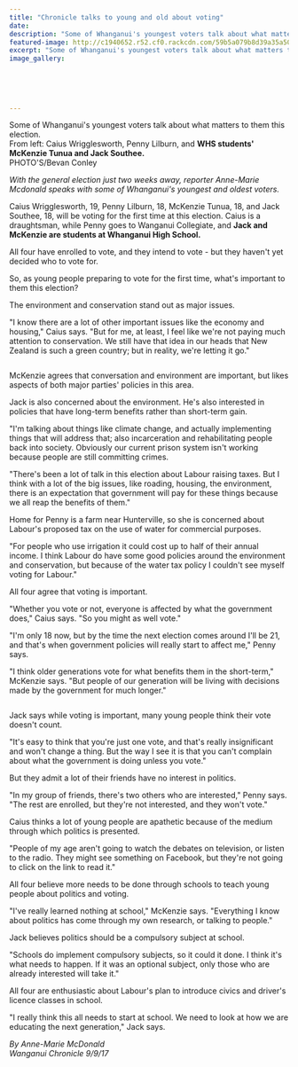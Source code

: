 ```yaml
---
title: "Chronicle talks to young and old about voting"
date: 
description: "Some of Whanganui's youngest voters talk about what matters to them this election. From left: Caius Wrigglesworth, Penny Lilburn, and WHS students' McKenzie Tunua and Jack Southee..."
featured-image: http://c1940652.r52.cf0.rackcdn.com/59b5a079b8d39a35a5000b0a/VotingJack-Southee--McKenzie-Chron-9-sept.jpg
excerpt: "Some of Whanganui's youngest voters talk about what matters to them this election. From left: Caius Wrigglesworth, Penny Lilburn, and WHS students' McKenzie Tunua and Jack Southee."
image_gallery:
    
    
    
    
    
---
```


<p><span>Some of Whanganui's youngest voters talk about what matters to them this election. <br />From left: Caius Wrigglesworth, Penny Lilburn, and <strong>WHS students' McKenzie Tunua and Jack Southee.</strong> <br />PHOTO'S/Bevan Conley</span></p>
<p class="element element-paragraph"><em>With the general election just two weeks away, reporter Anne-Marie Mcdonald speaks with some of Whanganui's youngest and oldest voters.</em></p>
<p class="element element-paragraph">Caius Wrigglesworth, 19, Penny Lilburn, 18, McKenzie Tunua, 18, and Jack Southee, 18, will be voting for the first time at this election. Caius is a draughtsman, while Penny goes to Wanganui Collegiate, and <strong>Jack and McKenzie are students at Whanganui High School.</strong></p>
<p class="element element-paragraph">All four have enrolled to vote, and they intend to vote - but they haven't yet decided who to vote for.</p>
<p class="element element-paragraph">So, as young people preparing to vote for the first time, what's important to them this election?</p>
<p class="element element-paragraph">The environment and conservation stand out as major issues.</p>
<p class="element element-paragraph">"I know there are a lot of other important issues like the economy and housing," Caius says. "But for me, at least, I feel like we're not paying much attention to conservation. We still have that idea in our heads that New Zealand is such a green country; but in reality, we're letting it go."</p>
<p class="element element-paragraph"><img src=http://c1940652.r52.cf0.rackcdn.com/59b59fc0b8d39a35a5000b06/VotingMcKenzie-only.jpg alt="" /></p>
<p class="element element-paragraph">McKenzie agrees that conversation and environment are important, but likes aspects of both major parties' policies in this area.</p>
<p class="element element-paragraph">Jack is also concerned about the environment. He's also interested in policies that have long-term benefits rather than short-term gain.</p>
<p class="element element-paragraph">"I'm talking about things like climate change, and actually implementing things that will address that; also incarceration and rehabilitating people back into society. Obviously our current prison system isn't working because people are still committing crimes.</p>
<p class="element element-paragraph">"There's been a lot of talk in this election about Labour raising taxes. But I think with a lot of the big issues, like roading, housing, the environment, there is an expectation that government will pay for these things because we all reap the benefits of them."</p>
<p class="element element-paragraph">Home for Penny is a farm near Hunterville, so she is concerned about Labour's proposed tax on the use of water for commercial purposes.</p>
<p class="element element-paragraph">"For people who use irrigation it could cost up to half of their annual income. I think Labour do have some good policies around the environment and conservation, but because of the water tax policy I couldn't see myself voting for Labour."</p>
<p class="element element-paragraph">All four agree that voting is important.</p>
<p class="element element-paragraph">"Whether you vote or not, everyone is affected by what the government does," Caius says. "So you might as well vote."</p>
<p class="element element-paragraph">"I'm only 18 now, but by the time the next election comes around I'll be 21, and that's when government policies will really start to affect me," Penny says.</p>
<p class="element element-paragraph">"I think older generations vote for what benefits them in the short-term," McKenzie says. "But people of our generation will be living with decisions made by the government for much longer."</p>
<p class="element element-paragraph"><img src=http://c1940652.r52.cf0.rackcdn.com/59b59fe7b8d39a35a5000b08/VotingJack-Southee-only.jpg alt="" /></p>
<p class="element element-paragraph">Jack says while voting is important, many young people think their vote doesn't count.</p>
<p class="element element-paragraph">"It's easy to think that you're just one vote, and that's really insignificant and won't change a thing. But the way I see it is that you can't complain about what the government is doing unless you vote."</p>
<p class="element element-paragraph">But they admit a lot of their friends have no interest in politics.</p>
<p class="element element-paragraph">"In my group of friends, there's two others who are interested," Penny says. "The rest are enrolled, but they're not interested, and they won't vote."</p>
<p class="element element-paragraph">Caius thinks a lot of young people are apathetic because of the medium through which politics is presented.</p>
<p class="element element-paragraph">"People of my age aren't going to watch the debates on television, or listen to the radio. They might see something on Facebook, but they're not going to click on the link to read it."</p>
<p class="element element-paragraph">All four believe more needs to be done through schools to teach young people about politics and voting.</p>
<p class="element element-paragraph">"I've really learned nothing at school," McKenzie says. "Everything I know about politics has come through my own research, or talking to people."</p>
<p class="element element-paragraph">Jack believes politics should be a compulsory subject at school.</p>
<p class="element element-paragraph">"Schools do implement compulsory subjects, so it could it done. I think it's what needs to happen. If it was an optional subject, only those who are already interested will take it."</p>
<p class="element element-paragraph">All four are enthusiastic about Labour's plan to introduce civics and driver's licence classes in school.</p>
<p class="element element-paragraph">"I really think this all needs to start at school. We need to look at how we are educating the next generation," Jack says.</p>
<p class="element element-paragraph"><em>By Anne-Marie McDonald</em><br /><em>Wanganui Chronicle 9/9/17</em></p>

